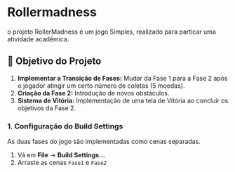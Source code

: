 # Rollermadness

o projeto RollerMadness é um jogo Simples, realizado para particar uma atividade acadêmica. 

## 🎯 Objetivo do Projeto

1.  **Implementar a Transição de Fases:** Mudar da Fase 1 para a Fase 2 após o jogador atingir um certo número de coletas (5 moedas).
2.  **Criação da Fase 2:** Introdução de novos obstáculos.
3.  **Sistema de Vitória:** Implementação de uma tela de Vitória ao concluir os objetivos da Fase 2.

### 1. Configuração do Build Settings

As duas fases do jogo são implementadas como cenas separadas.

1.  Vá em **File** -> **Build Settings...**
2.  Arraste as cenas `Fase1` e `Fase2`


